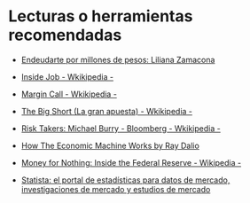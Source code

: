 # Lecturas o herramientas recomendadas

* [Endeudarte por millones de pesos: Liliana Zamacona](https://open.spotify.com/episode/4WHqcfO2ySBkiIfn2qlaHh?si=B4B8jek-Qk2TXGHYHQcVwg)

* [Inside Job - Wkikipedia -](https://en.wikipedia.org/wiki/Inside_Job_(2010_film))

* [Margin Call - Wkikipedia -](https://en.wikipedia.org/wiki/Margin_Call)

* [The Big Short (La gran apuesta) - Wkikipedia -](https://en.wikipedia.org/wiki/The_Big_Short_(film))

* [Risk Takers: Michael Burry - Bloomberg - Wkikipedia -](https://es.wikipedia.org/wiki/Michael_Burry)

* [How The Economic Machine Works by Ray Dalio](https://www.youtube.com/watch?v=PHe0bXAIuk0)

* [Money for Nothing: Inside the Federal Reserve - Wikipedia -](https://en.wikipedia.org/wiki/Money_for_Nothing:_Inside_the_Federal_Reserve)

* [Statista: el portal de estadísticas para datos de mercado, investigaciones de mercado y estudios de mercado](https://es.statista.com/)
